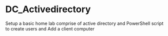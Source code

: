 # DC_Activedirectory
Setup a basic home lab comprise of active directory and PowerShell script to create users and Add a client computer 
